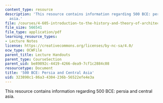 ```yaml
---
content_type: resource
description: 'This resource contains information regarding 500 BCE: persia and central
  asia.'
file: /courses/4-605-introduction-to-the-history-and-theory-of-architecture-spring-2012/323898c186a34304236b56522efe4e3a_MIT4_605S12_lec09.pdf
file_size: 566541
file_type: application/pdf
learning_resource_types:
- Lecture Notes
license: https://creativecommons.org/licenses/by-nc-sa/4.0/
ocw_type: OCWFile
parent_title: Lecture Handouts
parent_type: CourseSection
parent_uid: be89892c-4419-4266-dea9-7cf1c2884c08
resourcetype: Document
title: '500 BCE: Persia and Central Asia'
uid: 323898c1-86a3-4304-236b-56522efe4e3a
---
```

This resource contains information regarding 500 BCE: persia and central asia.